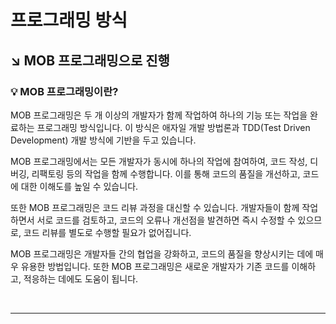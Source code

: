# 프로그래밍 방식
## ↘︎ MOB 프로그래밍으로 진행


### 💡 MOB 프로그래밍이란? <br>
MOB 프로그래밍은 두 개 이상의 개발자가 함께 작업하여 하나의 기능 또는 작업을 완료하는 프로그래밍 방식입니다. 이 방식은 애자일 개발 방법론과 TDD(Test Driven Development) 개발 방식에 기반을 두고 있습니다.

MOB 프로그래밍에서는 모든 개발자가 동시에 하나의 작업에 참여하여, 코드 작성, 디버깅, 리팩토링 등의 작업을 함께 수행합니다. 이를 통해 코드의 품질을 개선하고, 코드에 대한 이해도를 높일 수 있습니다.

또한 MOB 프로그래밍은 코드 리뷰 과정을 대신할 수 있습니다. 개발자들이 함께 작업하면서 서로 코드를 검토하고, 코드의 오류나 개선점을 발견하면 즉시 수정할 수 있으므로, 코드 리뷰를 별도로 수행할 필요가 없어집니다.

MOB 프로그래밍은 개발자들 간의 협업을 강화하고, 코드의 품질을 향상시키는 데에 매우 유용한 방법입니다. 또한 MOB 프로그래밍은 새로운 개발자가 기존 코드를 이해하고, 적응하는 데에도 도움이 됩니다.

<br>

***
